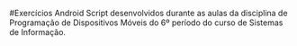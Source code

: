 
#Exercícios Android 
Script desenvolvidos durante as aulas da disciplina de Programação de Dispositivos Móveis do 6º período do curso de Sistemas de Informação.
